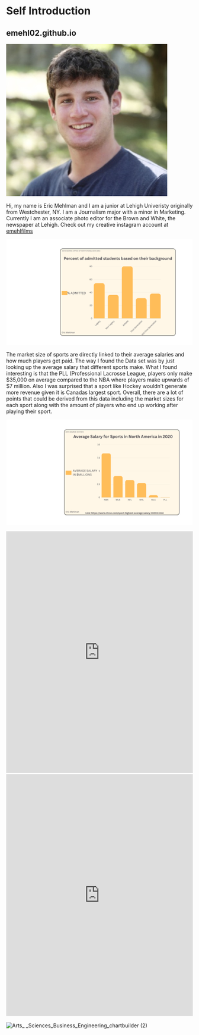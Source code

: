 # Self Introduction

## emehl02.github.io

![Eric Mehlman](https://github.com/emehl02/emehl02.github.io/blob/main/Eric%20Mehlman%20Photo.png?raw=true)


Hi, my name is Eric Mehlman and I am a junior at Lehigh Univeristy originally from Westchester, NY. I am a Journalism major with a minor in Marketing. Currently I am an associate photo editor for the Brown and White, the newspaper at Lehigh.
Check out my creative instagram account at [emehlfilms](https://www.instagram.com/emehlfilms/)

![Percent of Students Admitted Based on Background](https://github.com/emehl02/emehl02.github.io/blob/main/month.png?raw=true)

The market size of sports are directly linked to their average salaries and how much players get paid. The way I found the Data set was by just looking up the average salary that different sports make. What I found interesting is that the PLL (Professional Lacrosse League, players only make $35,000 on average compared to the NBA where players make upwards of $7 million. Also I was surprised that a sport like Hockey wouldn’t generate more revenue given it is Canadas largest sport. Overall, there are a lot of points that could be derived from this data including the market sizes for each sport along with the amount of players who end up working after playing their sport. 

![Average Salary for Sports in North America in 2020](https://github.com/emehl02/emehl02.github.io/blob/main/month%20(1).png?raw=true)


<iframe src='https://cdn.knightlab.com/libs/timeline3/latest/embed/index.html?source=1KXV1qxp2tGGn-8kMVbaRaMsZiy3OZ80OHVn89SNM-O8&font=Default&lang=en&initial_zoom=2&height=650' width='100%' height='650' webkitallowfullscreen mozallowfullscreen allowfullscreen frameborder='0'></iframe>



<iframe src='https://cdn.knightlab.com/libs/timeline3/latest/embed/index.html?source=1syQOcnJLXKo_QEVgVulDp3DwaFvum8-Gaq9ELbqwpWg&font=Default&lang=en&initial_zoom=2&height=650' width='100%' height='650' webkitallowfullscreen mozallowfullscreen allowfullscreen frameborder='0'></iframe>



![Arts_ _Sciences_Business_Engineering_chartbuilder (2)](https://github.com/emehl02/emehl02.github.io/assets/145693029/a5692f0b-2607-42a6-98e1-1764ef645631)
